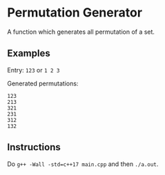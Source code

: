 # Permutation Generator
A function which generates all permutation of a set.

## Examples
Entry: `123` or `1 2 3`

Generated permutations: 
```
123
213
321
231
312
132
```


## Instructions
Do `g++ -Wall -std=c++17 main.cpp` and then `./a.out`.
